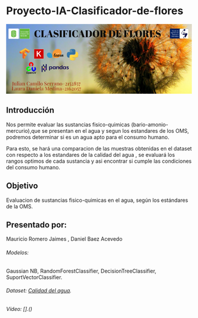 # Proyecto-IA-Clasificador-de-flores
![alt text](https://github.com/lauradanielamedinapa/Proyecto-IA-Clasificador-de-flores/blob/main/flores.png)
## Introducción
Nos permite evaluar las sustancias fisico-quimicas (bario-amonio-mercurio),que se presentan en el agua y segun los estandares de los OMS, podremos determinar si es un agua apto para el consumo humano.

Para esto, se hará una comparacion de las muestras obtenidas en el dataset con respecto a los estandares de la calidad del agua , se evaluará los rangos optimos de cada sustancia y asi encontrar si cumple las condiciones del consumo humano.

## Objetivo
Evaluacion de sustancias fisico-quimicas en el agua, según los estándares de la OMS.
## Presentado por:
Mauricio Romero Jaimes , Daniel Baez Acevedo


###### Modelos:
Gaussian NB, RandomForestClassifier, DecisionTreeClassifier, SuportVectorClassifier.
###### Dataset: [Calidad del agua](https://www.kaggle.com/mssmartypants/water-quality).
###### Vídeo: [].()
